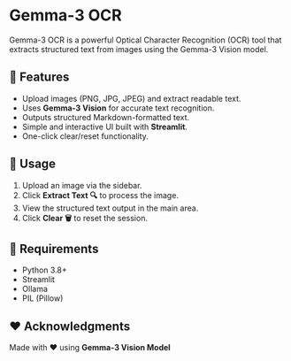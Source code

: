 # Gemma-3 OCR

Gemma-3 OCR is a powerful Optical Character Recognition (OCR) tool that extracts structured text from images using the Gemma-3 Vision model.

## 🚀 Features
- Upload images (PNG, JPG, JPEG) and extract readable text.
- Uses **Gemma-3 Vision** for accurate text recognition.
- Outputs structured Markdown-formatted text.
- Simple and interactive UI built with **Streamlit**.
- One-click clear/reset functionality.

## 📸 Usage
1. Upload an image via the sidebar.
2. Click **Extract Text 🔍** to process the image.
3. View the structured text output in the main area.
4. Click **Clear 🗑️** to reset the session.

## 📌 Requirements
- Python 3.8+
- Streamlit
- Ollama
- PIL (Pillow)

## ❤️ Acknowledgments
Made with ❤️ using **Gemma-3 Vision Model**

